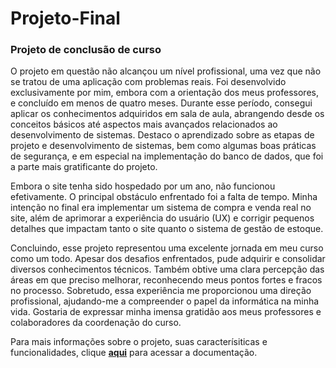 # Projeto-Final
### Projeto de conclusão de curso

O projeto em questão não alcançou um nível profissional, uma vez que não se tratou de uma aplicação com problemas reais. Foi desenvolvido exclusivamente por mim, embora com a orientação dos meus professores, e concluído em menos de quatro meses. Durante esse período, consegui aplicar os conhecimentos adquiridos em sala de aula, abrangendo desde os conceitos básicos até aspectos mais avançados relacionados ao desenvolvimento de sistemas. Destaco o aprendizado sobre as etapas de projeto e desenvolvimento de sistemas, bem como algumas boas práticas de segurança, e em especial na implementação do banco de dados, que foi a parte mais gratificante do projeto.

Embora o site tenha sido hospedado por um ano, não funcionou efetivamente. O principal obstáculo enfrentado foi a falta de tempo. Minha intenção no final era implementar um sistema de compra e venda real no site, além de aprimorar a experiência do usuário (UX) e corrigir pequenos detalhes que impactam tanto o site quanto o sistema de gestão de estoque.

Concluindo, esse projeto representou uma excelente jornada em meu curso como um todo. Apesar dos desafios enfrentados, pude adquirir e consolidar diversos conhecimentos técnicos. Também obtive uma clara percepção das áreas em que preciso melhorar, reconhecendo meus pontos fortes e fracos no processo. Sobretudo, essa experiência me proporcionou uma direção profissional, ajudando-me a compreender o papel da informática na minha vida. Gostaria de expressar minha imensa gratidão aos meus professores e colaboradores da coordenação do curso.

Para mais informações sobre o projeto, suas caracterísiticas e funcionalidades, clique **[aqui](https://github.com/cls-mig/Projeto-Final/tree/main/Documenta%C3%A7%C3%A3o)** para acessar a documentação.

